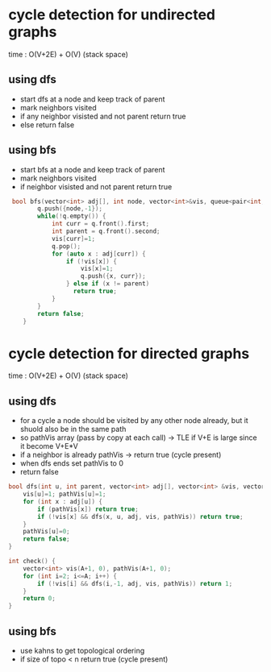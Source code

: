 # cycle detection for undirected graphs
time : O(V+2E) + O(V) (stack space) 
## using dfs
- start dfs at a node and keep track of parent
- mark neighbors visited
- if any neighbor visisted and not parent return true
- else return false
## using bfs
- start bfs at a node and keep track of parent
- mark neighbors visited
- if neighbor visisted and not parent return true
```cpp
 bool bfs(vector<int> adj[], int node, vector<int>&vis, queue<pair<int,int>>& q) {
        q.push({node,-1});
        while(!q.empty()) {
            int curr = q.front().first;
            int parent = q.front().second;
            vis[curr]=1;
            q.pop();
            for (auto x : adj[curr]) {
                if (!vis[x]) {
                    vis[x]=1;
                    q.push({x, curr});
                } else if (x != parent)
                  return true;
            }
        }
        return false;
    }
```
# cycle detection for directed graphs
time : O(V+2E) + O(V) (stack space) 
## using dfs
- for a cycle a node should be visited by any other node already, but it shuold also be in the same path
- so pathVis array (pass by copy at each call) -> TLE if V+E is large since it become V+E*V
- if a neighbor is already pathVis -> return true (cycle present)
- when dfs ends set pathVis to 0
- return false
```cpp
bool dfs(int u, int parent, vector<int> adj[], vector<int> &vis, vector<int> &pathVis) {
    vis[u]=1; pathVis[u]=1;
    for (int x : adj[u]) {
        if (pathVis[x]) return true;
        if (!vis[x] && dfs(x, u, adj, vis, pathVis)) return true;   
    }
    pathVis[u]=0;
    return false;
}

int check() {  
    vector<int> vis(A+1, 0), pathVis(A+1, 0);
    for (int i=2; i<=A; i++) {
        if (!vis[i] && dfs(i,-1, adj, vis, pathVis)) return 1;
    }
    return 0;
}
```
## using bfs
- use kahns to get topological ordering
- if size of topo < n return true (cycle present)
